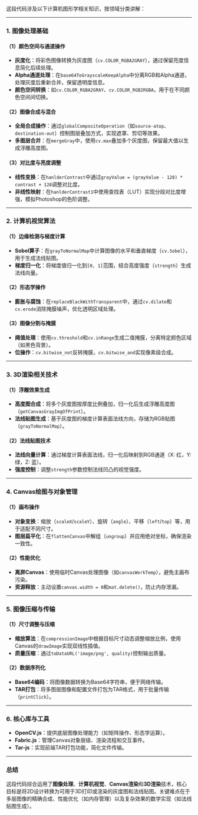 这段代码涉及以下计算机图形学相关知识，按领域分类讲解：

---

### 1. **图像处理基础**
#### （1）**颜色空间与通道操作**
- **灰度化**：将彩色图像转换为灰度图（`cv.COLOR_RGBA2GRAY`），通过保留亮度信息简化后续处理。
- **Alpha通道处理**：在`base64ToGrayscaleKeepAlpha`中分离RGB和Alpha通道，处理灰度后重新合并，保留透明度信息。
- **颜色空间转换**：如`cv.COLOR_RGBA2GRAY`、`cv.COLOR_RGB2RGBA`，用于在不同颜色空间间切换。

#### （2）**图像合成与混合**
- **全局合成操作**：通过`globalCompositeOperation`（如`source-atop`、`destination-out`）控制图层叠加方式，实现遮罩、剪切等效果。
- **多图层合并**：在`mergeGray`中，使用`cv.max`叠加多个灰度图，保留最大值以生成浮雕高度图。

#### （3）**对比度与亮度调整**
- **线性变换**：在`hanlderContrast`中通过`grayValue = (grayValue - 128) * contrast + 128`调整对比度。
- **非线性映射**：在`hanlderContrast1`中使用查找表（LUT）实现分段对比度增强，模拟Photoshop的色阶调整。

---

### 2. **计算机视觉算法**
#### （1）**边缘检测与梯度计算**
- **Sobel算子**：在`grayToNormalMap`中计算图像的水平和垂直梯度（`cv.Sobel`），用于生成法线贴图。
- **梯度归一化**：将梯度值归一化到`[0, 1]`范围，结合高度强度（`strength`）生成法线向量。

#### （2）**形态学操作**
- **膨胀与腐蚀**：在`replaceBlackWithTransparent`中，通过`cv.dilate`和`cv.erode`消除掩膜噪声，优化透明区域处理。

#### （3）**图像分割与掩膜**
- **阈值处理**：使用`cv.threshold`和`cv.inRange`生成二值掩膜，分离特定颜色区域（如黑色背景）。
- **位操作**：`cv.bitwise_not`反转掩膜，`cv.bitwise_and`实现像素级合成。

---

### 3. **3D渲染相关技术**
#### （1）**浮雕效果生成**
- **高度图合成**：将多个灰度图按厚度比例叠加，归一化后生成浮雕高度图（`getCanvasGrayImgOfPrint`）。
- **法线贴图生成**：基于灰度图的梯度计算表面法线方向，存储为RGB贴图（`grayToNormalMap`）。

#### （2）**法线贴图技术**
- **法线向量计算**：通过梯度计算表面法线，归一化后映射到RGB通道（X: 红，Y: 绿，Z: 蓝）。
- **强度控制**：调整`strength`参数控制法线凹凸的视觉强度。

---

### 4. **Canvas绘图与对象管理**
#### （1）**画布操作**
- **对象变换**：缩放（`scaleX`/`scaleY`）、旋转（`angle`）、平移（`left`/`top`）等，用于适配不同尺寸。
- **图层扁平化**：在`flattenCanvas`中解组（`ungroup`）并应用绝对坐标，确保渲染一致性。

#### （2）**性能优化**
- **离屏Canvas**：使用临时Canvas处理图像（如`canvasWorkTemp`），避免主画布污染。
- **资源释放**：主动设置`canvas.width = 0`和`mat.delete()`，防止内存泄漏。

---

### 5. **图像压缩与传输**
#### （1）**尺寸调整与压缩**
- **缩放算法**：在`compressionImage`中根据目标尺寸动态调整缩放比例，使用Canvas的`drawImage`实现双线性插值。
- **质量压缩**：通过`toDataURL('image/png', quality)`控制输出质量。

#### （2）**数据序列化**
- **Base64编码**：将图像数据转换为Base64字符串，便于网络传输。
- **TAR打包**：将多图层图像和配置文件打包为TAR格式，用于批量传输（`printClick`）。

---

### 6. **核心库与工具**
- **OpenCV.js**：提供底层图像处理能力（如矩阵操作、形态学运算）。
- **Fabric.js**：管理Canvas对象层级、渲染流程和交互事件。
- **Tar-js**：实现前端TAR打包功能，简化文件传输。

---

### 总结
这段代码综合运用了**图像处理**、**计算机视觉**、**Canvas渲染**和**3D渲染**技术，核心目标是将2D设计转换为可用于3D打印或渲染的灰度图和法线贴图。关键难点在于多层图像的精确合成、性能优化（如内存管理）以及复杂效果的数学实现（如法线贴图生成）。
